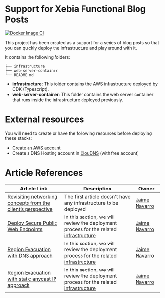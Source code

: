 # Support for Xebia Functional Blog Posts

[![Docker Image CI](https://github.com/jaimenavarro/aws-cdk-region-evacuation/actions/workflows/docker-ci.yml/badge.svg)](https://github.com/jaimenavarro/aws-cdk-region-evacuation/actions/workflows/docker-ci.yml)

This project has been created as a support for a series of blog posts so that you can quickly deploy the infrastructure and play around with it.

It contains the following folders:
```
├── infrastructure
├── web-server-container
└── README.md
```
* **infrastructure**: This folder contains the AWS infrastructure deployed by CDK (Typescript).
* **web-server-container**: This folder contains the web server container that runs inside the infrastructure deployed previously.

# External resources
You will need to create or have the following resources before deploying these stacks:
* [Create an AWS account](https://repost.aws/knowledge-center/create-and-activate-aws-account)
* Create a DNS Hosting account in [ClouDNS](https://www.cloudns.net) (with free account)

# Article References
| Article Link                                                                                                                            | Description                                                                                                                   | Owner                                            |
|-----------------------------------------------------------------------------------------------------------------------------------------|-------------------------------------------------------------------------------------------------------------------------------|--------------------------------------------------|
| [Revisiting networking concepts from the client’s perspective](https://xebia.com/blog/building-resilient-public-networking-aws-part-1/) | The first article doesn't have any infrastructure to be deployed                                                              | [Jaime Navarro](https://github.com/jaimenavarro) |
| [Deploy Secure Public Web Endpoints](https://xebia.com/blog/building-resilient-public-networking-on-aws-part-2/)                        | In this section, we will review the deployment process for the related [infrastructure](infrastructure/blog_post_2/README.md) | [Jaime Navarro](https://github.com/jaimenavarro) |
| [Region Evacuation with DNS approach](https://xebia.com/blog/)                                                                          | In this section, we will review the deployment process for the related [infrastructure](infrastructure/blog_post_3/README.md) | [Jaime Navarro](https://github.com/jaimenavarro) |
| [Region Evacuation with static anycast IP approach](https://xebia.com/blog/)                                                            | In this section, we will review the deployment process for the related [infrastructure](infrastructure/blog_post_4/README.md) | [Jaime Navarro](https://github.com/jaimenavarro) |